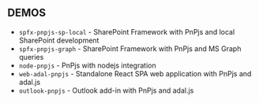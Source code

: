 ## DEMOS

- `spfx-pnpjs-sp-local` - SharePoint Framework with PnPjs and local SharePoint development
- `spfx-pnpjs-graph` - SharePoint Framework with PnPjs and MS Graph queries
- `node-pnpjs` - PnPjs with nodejs integration
- `web-adal-pnpjs` - Standalone React SPA web application with PnPjs and adal.js
- `outlook-pnpjs` - Outlook add-in with PnPjs and adal.js